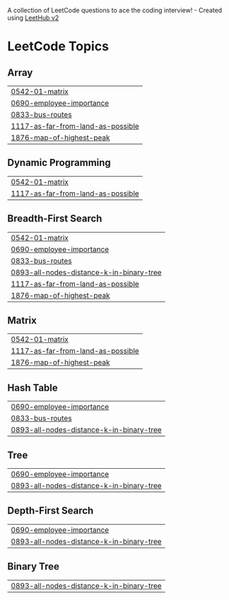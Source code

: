 A collection of LeetCode questions to ace the coding interview! - Created using [LeetHub v2](https://github.com/arunbhardwaj/LeetHub-2.0)
<!---LeetCode Topics Start-->
# LeetCode Topics
## Array
|  |
| ------- |
| [0542-01-matrix](https://github.com/FiranmitM/DSA_Projects-/tree/master/0542-01-matrix) |
| [0690-employee-importance](https://github.com/FiranmitM/DSA_Projects-/tree/master/0690-employee-importance) |
| [0833-bus-routes](https://github.com/FiranmitM/DSA_Projects-/tree/master/0833-bus-routes) |
| [1117-as-far-from-land-as-possible](https://github.com/FiranmitM/DSA_Projects-/tree/master/1117-as-far-from-land-as-possible) |
| [1876-map-of-highest-peak](https://github.com/FiranmitM/DSA_Projects-/tree/master/1876-map-of-highest-peak) |
## Dynamic Programming
|  |
| ------- |
| [0542-01-matrix](https://github.com/FiranmitM/DSA_Projects-/tree/master/0542-01-matrix) |
| [1117-as-far-from-land-as-possible](https://github.com/FiranmitM/DSA_Projects-/tree/master/1117-as-far-from-land-as-possible) |
## Breadth-First Search
|  |
| ------- |
| [0542-01-matrix](https://github.com/FiranmitM/DSA_Projects-/tree/master/0542-01-matrix) |
| [0690-employee-importance](https://github.com/FiranmitM/DSA_Projects-/tree/master/0690-employee-importance) |
| [0833-bus-routes](https://github.com/FiranmitM/DSA_Projects-/tree/master/0833-bus-routes) |
| [0893-all-nodes-distance-k-in-binary-tree](https://github.com/FiranmitM/DSA_Projects-/tree/master/0893-all-nodes-distance-k-in-binary-tree) |
| [1117-as-far-from-land-as-possible](https://github.com/FiranmitM/DSA_Projects-/tree/master/1117-as-far-from-land-as-possible) |
| [1876-map-of-highest-peak](https://github.com/FiranmitM/DSA_Projects-/tree/master/1876-map-of-highest-peak) |
## Matrix
|  |
| ------- |
| [0542-01-matrix](https://github.com/FiranmitM/DSA_Projects-/tree/master/0542-01-matrix) |
| [1117-as-far-from-land-as-possible](https://github.com/FiranmitM/DSA_Projects-/tree/master/1117-as-far-from-land-as-possible) |
| [1876-map-of-highest-peak](https://github.com/FiranmitM/DSA_Projects-/tree/master/1876-map-of-highest-peak) |
## Hash Table
|  |
| ------- |
| [0690-employee-importance](https://github.com/FiranmitM/DSA_Projects-/tree/master/0690-employee-importance) |
| [0833-bus-routes](https://github.com/FiranmitM/DSA_Projects-/tree/master/0833-bus-routes) |
| [0893-all-nodes-distance-k-in-binary-tree](https://github.com/FiranmitM/DSA_Projects-/tree/master/0893-all-nodes-distance-k-in-binary-tree) |
## Tree
|  |
| ------- |
| [0690-employee-importance](https://github.com/FiranmitM/DSA_Projects-/tree/master/0690-employee-importance) |
| [0893-all-nodes-distance-k-in-binary-tree](https://github.com/FiranmitM/DSA_Projects-/tree/master/0893-all-nodes-distance-k-in-binary-tree) |
## Depth-First Search
|  |
| ------- |
| [0690-employee-importance](https://github.com/FiranmitM/DSA_Projects-/tree/master/0690-employee-importance) |
| [0893-all-nodes-distance-k-in-binary-tree](https://github.com/FiranmitM/DSA_Projects-/tree/master/0893-all-nodes-distance-k-in-binary-tree) |
## Binary Tree
|  |
| ------- |
| [0893-all-nodes-distance-k-in-binary-tree](https://github.com/FiranmitM/DSA_Projects-/tree/master/0893-all-nodes-distance-k-in-binary-tree) |
<!---LeetCode Topics End-->